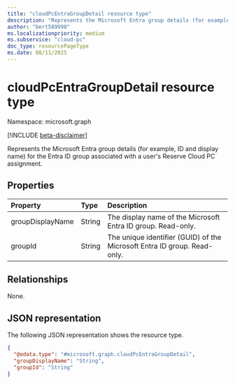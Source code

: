 ```yaml
---
title: "cloudPcEntraGroupDetail resource type"
description: "Represents the Microsoft Entra group details (for example, ID and display name) for the Entra ID group associated with a user's Reserve Cloud PC assignment."
author: "bert589998"
ms.localizationpriority: medium
ms.subservice: "cloud-pc"
doc_type: resourcePageType
ms.date: 08/11/2025
---
```


# cloudPcEntraGroupDetail resource type

Namespace: microsoft.graph

[!INCLUDE [beta-disclaimer](../../includes/beta-disclaimer.md)]

Represents the Microsoft Entra group details (for example, ID and display name) for the Entra ID group associated with a user's Reserve Cloud PC assignment.

## Properties

|Property|Type|Description|
|:---|:---|:---|
|groupDisplayName|String|The display name of the Microsoft Entra ID group. Read-only.|
|groupId|String|The unique identifier (GUID) of the Microsoft Entra ID group. Read-only.|

## Relationships

None.

## JSON representation

The following JSON representation shows the resource type.
<!-- {
  "blockType": "resource",
  "@odata.type": "microsoft.graph.cloudPcEntraGroupDetail",
  "openType": false
} -->
``` json
{
  "@odata.type": "#microsoft.graph.cloudPcEntraGroupDetail",
  "groupDisplayName": "String",
  "groupId": "String"
}
```
